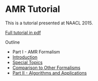AMR Tutorial
============

This is a tutorial presented at NAACL 2015.

[Full tutorial in pdf](https://github.com/nschneid/amr-tutorial/raw/master/slides/AMR-TUTORIAL-FULL.pdf)

Outline

* Part I - AMR Formalism
 * [Introduction](https://github.com/nschneid/amr-tutorial/raw/master/slides/1a-tutorial-intro.pdf)
 * [Special Topics](https://github.com/nschneid/amr-tutorial/raw/master/slides/1b-special-topics.pdf)
 * [Comparison to Other Formalisms](https://github.com/nschneid/amr-tutorial/raw/master/slides/1c-other-formalisms.pdf)
* [Part II - Algorithms and Applications](https://github.com/nschneid/amr-tutorial/raw/master/slides/2-algorithms.pdf)

